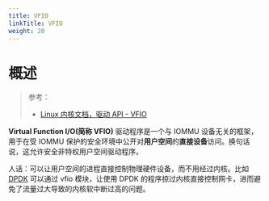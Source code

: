```yaml
---
title: VFIO
linkTitle: VFIO
weight: 20
---
```


# 概述

> 参考：
>
> - [Linux 内核文档，驱动 API - VFIO](https://docs.kernel.org/driver-api/vfio.html)

**Virtual Function I/O(简称 VFIO)** 驱动程序是一个与 IOMMU 设备无关的框架，用于在受 IOMMU 保护的安全环境中公开对**用户空间**的**直接设备**访问。换句话说，这允许安全非特权用户空间驱动程序。

人话：可以让用户空间的进程直接控制物理硬件设备，而不用经过内核。比如 [DPDK](/docs/4.数据通信/DPDK/DPDK.md) 可以通过 vfio 模块，让使用 DPDK 的程序掠过内核直接控制网卡，进而避免了流量过大导致的内核软中断过高的问题。
